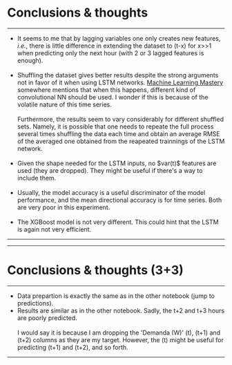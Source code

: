 # Conclusions & thoughts
<hr>

<ul>
    <li> It seems to me that by lagging variables one only creates new features, <i>i.e.</i>, there is little difference in extending the dataset to (t-x) for x>>1 when predicting only the next hour (with 2 or 3 lagged features is enough). <br><br>
    <li> Shuffling the dataset gives better results despite the strong arguments not in favor of it when using LSTM networks. <a href='https://machinelearningmastery.com/suitability-long-short-term-memory-networks-time-series-forecasting/'> Machine Learning Mastery</a> somewhere mentions that when this happens, different kind of convolutional NN should be used. I wonder if this is because of the volatile nature of this time series.<br><br>
        Furthermore, the results seem to vary considerably for different shuffled sets. Namely, it is possible that one needs to repeate the full process several times shuffling the data each time and obtain an average RMSE of the averaged one obtained from the reapeated trainnings of the LSTM network. <br><br>
    <li> Given the shape needed for the LSTM inputs, no $var(t)$ features are used (they are dropped). They might be useful if there's a way to include them. <br><br>
    <li> Usually, the model accuracy is a useful discriminator of the model performance, and the mean directional accuracy is for time series. Both are very poor in this experiment. <br><br>
    <li> The XGBoost model is not very different. This could hint that the LSTM is again not very efficient.
</ul>
<hr>
<hr>

# Conclusions & thoughts (3+3)
<hr>
<ul> 
    <li> Data prepartion is exactly the same as in the other notebook (jump to predictions).
    <li> Results are similar as in the other notebook. Sadly, the t+2 and t+3 hours are poorly predicted. <br><br>
        I would say it is because I am dropping the 'Demanda (W)' (t), (t+1) and (t+2) columns as they are my target. However, the (t) might be useful for predicting (t+1) and (t+2), and so forth.
</ul>
<hr>